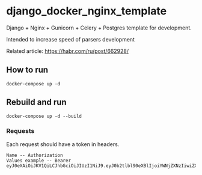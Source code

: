 # django_docker_nginx_template

Django + Nginx + Gunicorn + Celery + Postgres template for development.

Intended to increase speed of parsers development

Related article: https://habr.com/ru/post/662928/

## How to run
```
docker-compose up -d
```

## Rebuild and run
```
docker-compose up -d --build
```


### Requests
Each request should have a token in headers.
```
Name -- Authorization
Values example -- Bearer eyJ0eXAiOiJKV1QiLCJhbGciOiJIUzI1NiJ9.eyJ0b2tlbl90eXBlIjoiYWNjZXNzIiwiZXhwIjoxNjUxMTQyMzQ2LCJpYXQiOjE2NTExNDIwNDYsImp0aSI6IjlmYzBlNzYwZDY2MzQ0ODVhNWY5ODRlNWUwNmExYTMzIiwidXNlcl9pZCI6MX0.5XPTxa1NXX8lfAKEi7mdLgoMBB1pf0EiB0MNZvhbus0
```
